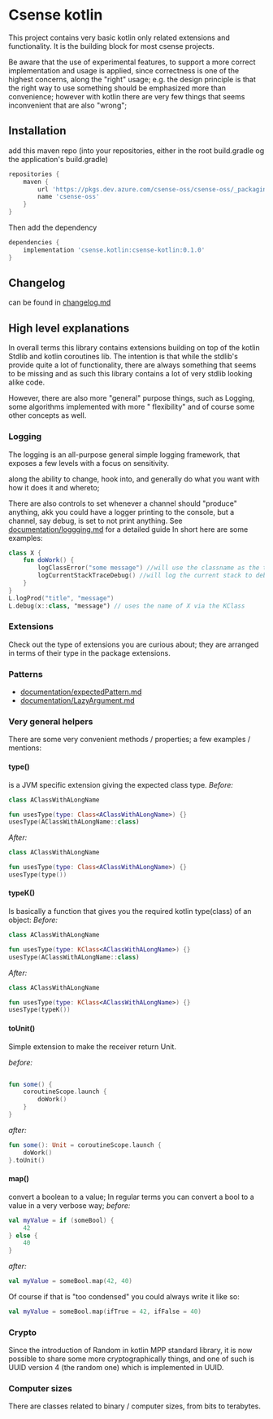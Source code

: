 # Csense kotlin

This project contains very basic kotlin only related extensions and functionality. It is the building block for most
csense projects.

Be aware that the use of experimental features, to support a more correct implementation and usage is applied, since
correctness is one of the highest concerns, along the "right" usage; e.g. the design principle is that the right way to
use something should be emphasized more than convenience; however with kotlin there are very few things that seems
inconvenient that are also "wrong";

## Installation

add this maven repo (into your repositories, either in the root build.gradle og the application's build.gradle)

```groovy
repositories {
    maven {
        url 'https://pkgs.dev.azure.com/csense-oss/csense-oss/_packaging/csense-oss/maven/v1'
        name 'csense-oss'
    }
}
```

Then add the dependency

```groovy
dependencies {
    implementation 'csense.kotlin:csense-kotlin:0.1.0'
}
```

## Changelog

can be found in [changelog.md](changelog.md)

## High level explanations

In overall terms this library contains extensions building on top of the kotlin Stdlib and kotlin coroutines lib. The
intention is that while the stdlib's provide quite a lot of functionality, there are always something that seems to be
missing and as such this library contains a lot of very stdlib looking alike code.

However, there are also more "general" purpose things, such as Logging, some algorithms implemented with more "
flexibility"
and of course some other concepts as well.

### Logging

The logging is an all-purpose general simple logging framework, that exposes a few levels with a focus on sensitivity.

along the ability to change, hook into, and generally do what you want with how it does it and whereto;

There are also controls to set whenever a channel should "produce" anything, akk you could have a logger printing to the
console, but a channel, say debug, is set to not print anything.
See [documentation/loggging.md](documentation/Logging.md) for a detailed guide In short here are some examples:

````kotlin
class X {
    fun doWork() {
        logClassError("some message") //will use the classname as the tag
        logCurrentStackTraceDebug() //will log the current stack to debug (the tag will be "stack") but can be changed
    }
}
L.logProd("title", "message")
L.debug(x::class, "message") // uses the name of X via the KClass 
````

### Extensions

Check out the type of extensions you are curious about; they are arranged in terms of their type in the package
extensions.

### Patterns

- [documentation/expectedPattern.md](documentation/ExpectedPattern.md)
- [documentation/LazyArgument.md](documentation/LazyArgument.md)

### Very general helpers

There are some very convenient methods / properties; a few examples / mentions:

#### type()

is a JVM specific extension giving the expected class type.
*Before:*

````kotlin
class AClassWithALongName

fun usesType(type: Class<AClassWithALongName>) {}
usesType(AClassWithALongName::class)
````

*After:*

````kotlin
class AClassWithALongName

fun usesType(type: Class<AClassWithALongName>) {}
usesType(type())
````

#### typeK()

Is basically a function that gives you the required kotlin type(class) of an object:
*Before:*

````kotlin
class AClassWithALongName

fun usesType(type: KClass<AClassWithALongName>) {}
usesType(AClassWithALongName::class)
````

*After:*

````kotlin
class AClassWithALongName

fun usesType(type: KClass<AClassWithALongName>) {}
usesType(typeK())
````

#### toUnit()

Simple extension to make the receiver return Unit.

*before:*

````kotlin

fun some() {
    coroutineScope.launch {
        doWork()
    }
}

````

*after:*

````kotlin
fun some(): Unit = coroutineScope.launch {
    doWork()
}.toUnit()
````

#### map()

convert a boolean to a value; In regular terms you can convert a bool to a value in a very verbose way;
*before:*

````kotlin
val myValue = if (someBool) {
    42
} else {
    40
}

````

*after:*

````kotlin
val myValue = someBool.map(42, 40)
````

Of course if that is "too condensed" you could always write it like so:

````kotlin
val myValue = someBool.map(ifTrue = 42, ifFalse = 40)
````

### Crypto

Since the introduction of Random in kotlin MPP standard library, it is now possible to share some more cryptographically
things, and one of such is UUID version 4 (the random one)
which is implemented in UUID.

### Computer sizes

There are classes related to binary / computer sizes, from bits to terabytes.
